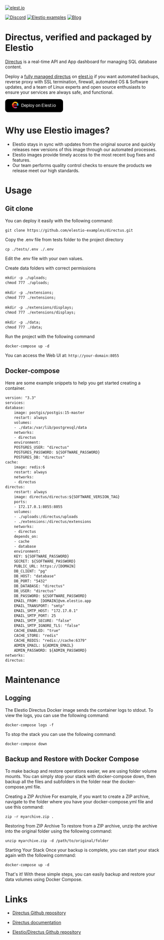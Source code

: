 <a href="https://elest.io">
  <img src="https://elest.io/images/elestio.svg" alt="elest.io" width="150" height="75">
</a>

[![Discord](https://img.shields.io/static/v1.svg?logo=discord&color=f78A38&labelColor=083468&logoColor=ffffff&style=for-the-badge&label=Discord&message=community)](https://discord.gg/4T4JGaMYrD "Get instant assistance and engage in live discussions with both the community and team through our chat feature.")
[![Elestio examples](https://img.shields.io/static/v1.svg?logo=github&color=f78A38&labelColor=083468&logoColor=ffffff&style=for-the-badge&label=github&message=open%20source)](https://github.com/elestio-examples "Access the source code for all our repositories by viewing them.")
[![Blog](https://img.shields.io/static/v1.svg?color=f78A38&labelColor=083468&logoColor=ffffff&style=for-the-badge&label=elest.io&message=Blog)](https://blog.elest.io "Latest news about elestio, open source software, and DevOps techniques.")

# Directus, verified and packaged by Elestio

[Directus](https://github.com/directus/directus) is a real-time API and App dashboard for managing SQL database content.


Deploy a <a target="_blank" href="https://elest.io/open-source/directus">fully managed directus</a> on <a target="_blank" href="https://elest.io/">elest.io</a> if you want automated backups, reverse proxy with SSL termination, firewall, automated OS & Software updates, and a team of Linux experts and open source enthusiasts to ensure your services are always safe, and functional.

[![deploy](https://github.com/elestio-examples/directus/raw/main/deploy-on-elestio.png)](https://dash.elest.io/deploy?source=cicd&social=dockerCompose&url=https://github.com/elestio-examples/directus)

# Why use Elestio images?

- Elestio stays in sync with updates from the original source and quickly releases new versions of this image through our automated processes.
- Elestio images provide timely access to the most recent bug fixes and features.
- Our team performs quality control checks to ensure the products we release meet our high standards.

# Usage

## Git clone

You can deploy it easily with the following command:

    git clone https://github.com/elestio-examples/directus.git

Copy the .env file from tests folder to the project directory

    cp ./tests/.env ./.env

Edit the .env file with your own values.

Create data folders with correct permissions

    mkdir -p ./uploads;
    chmod 777 ./uploads;

    mkdir -p ./extensions;
    chmod 777 ./extensions;

    mkdir -p ./extensions/displays;
    chmod 777 ./extensions/displays;

    mkdir -p ./data;
    chmod 777 ./data;

Run the project with the following command

    docker-compose up -d

You can access the Web UI at: `http://your-domain:8055`

## Docker-compose

Here are some example snippets to help you get started creating a container.

    version: "3.3"
    services:
    database:
        image: postgis/postgis:15-master
        restart: always
        volumes:
        - ./data:/var/lib/postgresql/data
        networks:
        - directus
        environment:
        POSTGRES_USER: "directus"
        POSTGRES_PASSWORD: ${SOFTWARE_PASSWORD}
        POSTGRES_DB: "directus"
    cache:
        image: redis:6
        restart: always
        networks:
        - directus
    directus:
        restart: always
        image: directus/directus:${SOFTWARE_VERSION_TAG}
        ports:
        - 172.17.0.1:8055:8055
        volumes:
        - ./uploads:/directus/uploads
        - ./extensions:/directus/extensions
        networks:
        - directus
        depends_on:
        - cache
        - database
        environment:
        KEY: ${SOFTWARE_PASSWORD}
        SECRET: ${SOFTWARE_PASSWORD}
        PUBLIC_URL: https://[DOMAIN]
        DB_CLIENT: "pg"
        DB_HOST: "database"
        DB_PORT: "5432"
        DB_DATABASE: "directus"
        DB_USER: "directus"
        DB_PASSWORD: ${SOFTWARE_PASSWORD}
        EMAIL_FROM: [DOMAIN]@vm.elestio.app
        EMAIL_TRANSPORT: "smtp"
        EMAIL_SMTP_HOST: "172.17.0.1"
        EMAIL_SMTP_PORT: 25
        EMAIL_SMTP_SECURE: "false"
        EMAIL_SMTP_IGNORE_TLS: "false"
        CACHE_ENABLED: "true"
        CACHE_STORE: "redis"
        CACHE_REDIS: "redis://cache:6379"
        ADMIN_EMAIL: ${ADMIN_EMAIL}
        ADMIN_PASSWORD: ${ADMIN_PASSWORD}
    networks:
    directus:

# Maintenance

## Logging

The Elestio Directus Docker image sends the container logs to stdout. To view the logs, you can use the following command:

    docker-compose logs -f

To stop the stack you can use the following command:

    docker-compose down

## Backup and Restore with Docker Compose

To make backup and restore operations easier, we are using folder volume mounts. You can simply stop your stack with docker-compose down, then backup all the files and subfolders in the folder near the docker-compose.yml file.

Creating a ZIP Archive
For example, if you want to create a ZIP archive, navigate to the folder where you have your docker-compose.yml file and use this command:

    zip -r myarchive.zip .

Restoring from ZIP Archive
To restore from a ZIP archive, unzip the archive into the original folder using the following command:

    unzip myarchive.zip -d /path/to/original/folder

Starting Your Stack
Once your backup is complete, you can start your stack again with the following command:

    docker-compose up -d

That's it! With these simple steps, you can easily backup and restore your data volumes using Docker Compose.

# Links

- <a target="_blank" href="https://github.com/directus/directus">Directus Github repository</a>

- <a target="_blank" href="https://docs.directus.io/getting-started/introduction.html">Directus documentation</a>

- <a target="_blank" href="https://github.com/elestio-examples/directus">Elestio/Directus Github repository</a>
